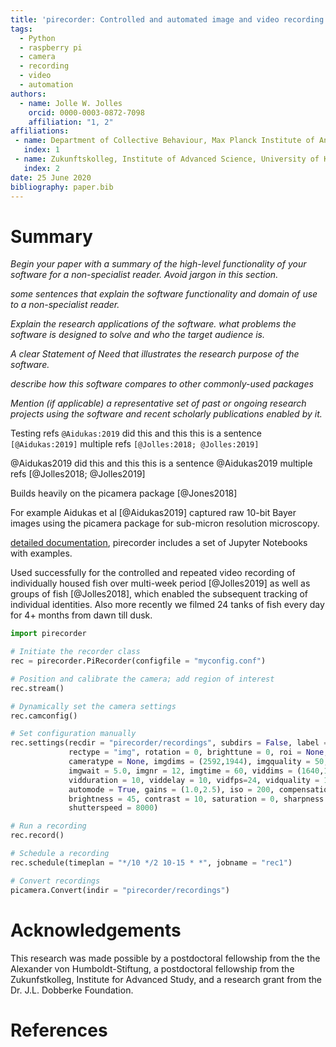 ```yaml
---
title: 'pirecorder: Controlled and automated image and video recording with the raspberry pi'
tags:
  - Python
  - raspberry pi
  - camera
  - recording
  - video
  - automation
authors:
  - name: Jolle W. Jolles
    orcid: 0000-0003-0872-7098
    affiliation: "1, 2"
affiliations:
 - name: Department of Collective Behaviour, Max Planck Institute of Animal Behaviour, Konstanz, Germany
   index: 1
 - name: Zukunftskolleg, Institute of Advanced Science, University of Konstanz, Germany
   index: 2
date: 25 June 2020
bibliography: paper.bib
---
```


# Summary
*Begin your paper with a summary of the high-level functionality of your software for a non-specialist reader. Avoid jargon in this section.*

*some sentences that explain the software functionality and domain of use to a non-specialist reader.*

*Explain the research applications of the software. what problems the software is designed to solve and who the target audience is.*

*A clear Statement of Need that illustrates the research purpose of the software.*

*describe how this software compares to other commonly-used packages*

*Mention (if applicable) a representative set of past or ongoing research projects using the software and recent scholarly publications enabled by it.*

Testing refs
`@Aidukas:2019` did this and this
this is a sentence `[@Aidukas:2019]`
multiple refs `[@Jolles:2018; @Jolles:2019]`

@Aidukas2019 did this and this
this is a sentence @Aidukas2019
multiple refs [@Jolles2018; @Jolles2019]

Builds heavily on the picamera package [@Jones2018]

For example Aidukas et al [@Aidukas2019] captured raw 10-bit Bayer images using the picamera package for sub-micron resolution microscopy.


[detailed documentation](https://jollejolles.github.io/pirecorder/), pirecorder includes a set of Jupyter Notebooks with examples.

Used successfully for the controlled and repeated video recording of individually housed fish over multi-week period [@Jolles2019] as well as groups of fish [@Jolles2018], which enabled the subsequent tracking of individual identities. Also more recently we filmed 24 tanks of fish every day for 4+ months from dawn till dusk.

```python
import pirecorder

# Initiate the recorder class
rec = pirecorder.PiRecorder(configfile = "myconfig.conf")

# Position and calibrate the camera; add region of interest
rec.stream()

# Dynamically set the camera settings
rec.camconfig()

# Set configuration manually
rec.settings(recdir = "pirecorder/recordings", subdirs = False, label = "test", \
             rectype = "img", rotation = 0, brighttune = 0, roi = None, \
             cameratype = None, imgdims = (2592,1944), imgquality = 50, \
             imgwait = 5.0, imgnr = 12, imgtime = 60, viddims = (1640,1232), \
             vidduration = 10, viddelay = 10, vidfps=24, vidquality = 11, \
             automode = True, gains = (1.0,2.5), iso = 200, compensation = 0,  \
             brightness = 45, contrast = 10, saturation = 0, sharpness = 0,
             shutterspeed = 8000)

# Run a recording
rec.record()

# Schedule a recording
rec.schedule(timeplan = "*/10 */2 10-15 * *", jobname = "rec1")

# Convert recordings
picamera.Convert(indir = "pirecorder/recordings")
```


# Acknowledgements
This research was made possible by a postdoctoral fellowship from the the Alexander von Humboldt-Stiftung, a postdoctoral fellowship from the Zukunfstkolleg, Institute for Advanced Study, and a research grant from the Dr. J.L. Dobberke Foundation.

# References
